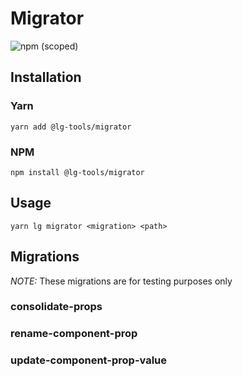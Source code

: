 # Migrator

![npm (scoped)](https://img.shields.io/npm/v/@leafygreen-ui/migrator.svg)

## Installation

### Yarn

```shell
yarn add @lg-tools/migrator
```

### NPM

```shell
npm install @lg-tools/migrator
```

## Usage

`yarn lg migrator <migration> <path>`

## Migrations

_NOTE:_ These migrations are for testing purposes only

### consolidate-props

### rename-component-prop

### update-component-prop-value
